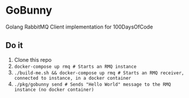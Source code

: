 GoBunny
=======

Golang RabbitMQ Client implementation for 100DaysOfCode

Do it
-----

1. Clone this repo
2. `docker-compose up rmq # Starts an RMQ instance`
3. `./build-me.sh && docker-compose up rmq # Starts an RMQ receiver, connected to instance, in a docker container`
4. `./pkg/gobunny send # Sends "Hello World" message to the RMQ instance (no docker container)`
